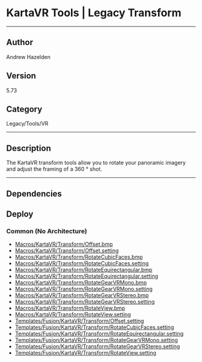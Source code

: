 # KartaVR Tools | Legacy Transform
___

## Author
Andrew Hazelden

## Version
5.73

## Category
Legacy/Tools/VR

___

## Description
<p>The KartaVR transform tools allow you to rotate your panoramic imagery and adjust the framing of a 360 &deg; shot.</p>

___

## Dependencies

## Deploy

### Common (No Architecture)

<ul>
<li><a href="https://gitlab.com/WeSuckLess/Reactor/-/blob/master/Atoms/com.AndrewHazelden.KartaVR.Tools.Transform/Macros/KartaVR/Transform/Offset.bmp?ref_type=heads">Macros/KartaVR/Transform/Offset.bmp</a></li>
<li><a href="https://gitlab.com/WeSuckLess/Reactor/-/blob/master/Atoms/com.AndrewHazelden.KartaVR.Tools.Transform/Macros/KartaVR/Transform/Offset.setting?ref_type=heads">Macros/KartaVR/Transform/Offset.setting</a></li>
<li><a href="https://gitlab.com/WeSuckLess/Reactor/-/blob/master/Atoms/com.AndrewHazelden.KartaVR.Tools.Transform/Macros/KartaVR/Transform/RotateCubicFaces.bmp?ref_type=heads">Macros/KartaVR/Transform/RotateCubicFaces.bmp</a></li>
<li><a href="https://gitlab.com/WeSuckLess/Reactor/-/blob/master/Atoms/com.AndrewHazelden.KartaVR.Tools.Transform/Macros/KartaVR/Transform/RotateCubicFaces.setting?ref_type=heads">Macros/KartaVR/Transform/RotateCubicFaces.setting</a></li>
<li><a href="https://gitlab.com/WeSuckLess/Reactor/-/blob/master/Atoms/com.AndrewHazelden.KartaVR.Tools.Transform/Macros/KartaVR/Transform/RotateEquirectangular.bmp?ref_type=heads">Macros/KartaVR/Transform/RotateEquirectangular.bmp</a></li>
<li><a href="https://gitlab.com/WeSuckLess/Reactor/-/blob/master/Atoms/com.AndrewHazelden.KartaVR.Tools.Transform/Macros/KartaVR/Transform/RotateEquirectangular.setting?ref_type=heads">Macros/KartaVR/Transform/RotateEquirectangular.setting</a></li>
<li><a href="https://gitlab.com/WeSuckLess/Reactor/-/blob/master/Atoms/com.AndrewHazelden.KartaVR.Tools.Transform/Macros/KartaVR/Transform/RotateGearVRMono.bmp?ref_type=heads">Macros/KartaVR/Transform/RotateGearVRMono.bmp</a></li>
<li><a href="https://gitlab.com/WeSuckLess/Reactor/-/blob/master/Atoms/com.AndrewHazelden.KartaVR.Tools.Transform/Macros/KartaVR/Transform/RotateGearVRMono.setting?ref_type=heads">Macros/KartaVR/Transform/RotateGearVRMono.setting</a></li>
<li><a href="https://gitlab.com/WeSuckLess/Reactor/-/blob/master/Atoms/com.AndrewHazelden.KartaVR.Tools.Transform/Macros/KartaVR/Transform/RotateGearVRStereo.bmp?ref_type=heads">Macros/KartaVR/Transform/RotateGearVRStereo.bmp</a></li>
<li><a href="https://gitlab.com/WeSuckLess/Reactor/-/blob/master/Atoms/com.AndrewHazelden.KartaVR.Tools.Transform/Macros/KartaVR/Transform/RotateGearVRStereo.setting?ref_type=heads">Macros/KartaVR/Transform/RotateGearVRStereo.setting</a></li>
<li><a href="https://gitlab.com/WeSuckLess/Reactor/-/blob/master/Atoms/com.AndrewHazelden.KartaVR.Tools.Transform/Macros/KartaVR/Transform/RotateView.bmp?ref_type=heads">Macros/KartaVR/Transform/RotateView.bmp</a></li>
<li><a href="https://gitlab.com/WeSuckLess/Reactor/-/blob/master/Atoms/com.AndrewHazelden.KartaVR.Tools.Transform/Macros/KartaVR/Transform/RotateView.setting?ref_type=heads">Macros/KartaVR/Transform/RotateView.setting</a></li>
<li><a href="https://gitlab.com/WeSuckLess/Reactor/-/blob/master/Atoms/com.AndrewHazelden.KartaVR.Tools.Transform/Templates/Fusion/KartaVR/Transform/Offset.setting?ref_type=heads">Templates/Fusion/KartaVR/Transform/Offset.setting</a></li>
<li><a href="https://gitlab.com/WeSuckLess/Reactor/-/blob/master/Atoms/com.AndrewHazelden.KartaVR.Tools.Transform/Templates/Fusion/KartaVR/Transform/RotateCubicFaces.setting?ref_type=heads">Templates/Fusion/KartaVR/Transform/RotateCubicFaces.setting</a></li>
<li><a href="https://gitlab.com/WeSuckLess/Reactor/-/blob/master/Atoms/com.AndrewHazelden.KartaVR.Tools.Transform/Templates/Fusion/KartaVR/Transform/RotateEquirectangular.setting?ref_type=heads">Templates/Fusion/KartaVR/Transform/RotateEquirectangular.setting</a></li>
<li><a href="https://gitlab.com/WeSuckLess/Reactor/-/blob/master/Atoms/com.AndrewHazelden.KartaVR.Tools.Transform/Templates/Fusion/KartaVR/Transform/RotateGearVRMono.setting?ref_type=heads">Templates/Fusion/KartaVR/Transform/RotateGearVRMono.setting</a></li>
<li><a href="https://gitlab.com/WeSuckLess/Reactor/-/blob/master/Atoms/com.AndrewHazelden.KartaVR.Tools.Transform/Templates/Fusion/KartaVR/Transform/RotateGearVRStereo.setting?ref_type=heads">Templates/Fusion/KartaVR/Transform/RotateGearVRStereo.setting</a></li>
<li><a href="https://gitlab.com/WeSuckLess/Reactor/-/blob/master/Atoms/com.AndrewHazelden.KartaVR.Tools.Transform/Templates/Fusion/KartaVR/Transform/RotateView.setting?ref_type=heads">Templates/Fusion/KartaVR/Transform/RotateView.setting</a></li>
</ul>
